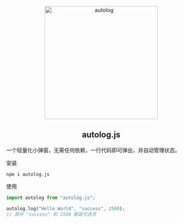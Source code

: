 <p align="center">
  <a target="_blank" href="#">
  <img alt="autolog" src="https://raw.githubusercontent.com/Larryzhu-dev/autolog.js/main//autolog.svg" width="300">
  </a>
</p>

<p align="center">
  <h2 align="center">autolog.js</h2>
</p>

一个轻量化小弹窗，无需任何依赖，一行代码即可弹出，并自动管理状态。

安装

```shell
npm i autolog.js
```

使用

```js
import aotolog from "autolog.js";

autolog.log("Hello World", "success", 2500);
// 其中 "success" 和 2500 都是可选项
```

